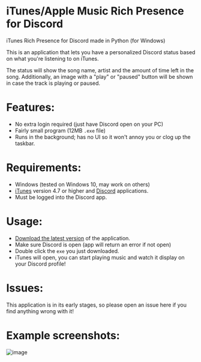 # iTunes/Apple Music Rich Presence for Discord
iTunes Rich Presence for Discord made in Python (for Windows)

This is an application that lets you have a personalized Discord status based on what you're listening to on iTunes.

The status will show the song name, artist and the amount of time left in the song. Additionally, an image with a "play" or "paused" button will be shown in case the track is playing or paused.

# Features:
- No extra login required (just have Discord open on your PC)
- Fairly small program (12MB `.exe` file)
- Runs in the background; has no UI so it won't annoy you or clog up the taskbar.

# Requirements:
- Windows (tested on Windows 10, may work on others)
- [iTunes](https://www.apple.com/itunes/download/) version 4.7 or higher and [Discord](https://discordapp.com/download) applications.
- Must be logged into the Discord app.

# Usage:
- [Download the latest version](https://github.com/pigeonburger/iTunesDiscord/releases/latest) of the application.
- Make sure Discord is open (app will return an error if not open)
- Double click the `exe` you just downloaded.
- iTunes will open, you can start playing music and watch it display on your Discord profile!

# Issues:
This application is in its early stages, so please open an issue here if you find anything wrong with it!

# Example screenshots:

![image](https://user-images.githubusercontent.com/70826123/128956172-a270497d-0867-4f3e-b140-b3423c14dd6c.png)
